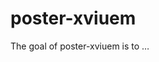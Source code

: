 
<!-- README.md is generated from README.Rmd. Please edit that file -->

# poster-xviuem

<!-- badges: start -->
<!-- badges: end -->

The goal of poster-xviuem is to …
